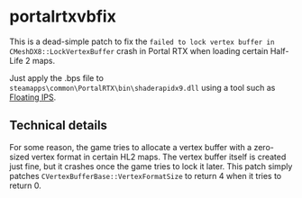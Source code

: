 # portalrtxvbfix
This is a dead-simple patch to fix the `failed to lock vertex buffer in CMeshDX8::LockVertexBuffer` crash in Portal RTX when loading certain Half-Life 2 maps.

Just apply the .bps file to `steamapps\common\PortalRTX\bin\shaderapidx9.dll` using a tool such as [Floating IPS](https://www.romhacking.net/utilities/1040/).

## Technical details
For some reason, the game tries to allocate a vertex buffer with a zero-sized vertex format in certain HL2 maps. The vertex buffer itself is created just fine, but it crashes once the game tries to lock it later. This patch simply patches `CVertexBufferBase::VertexFormatSize` to return 4 when it tries to return 0.